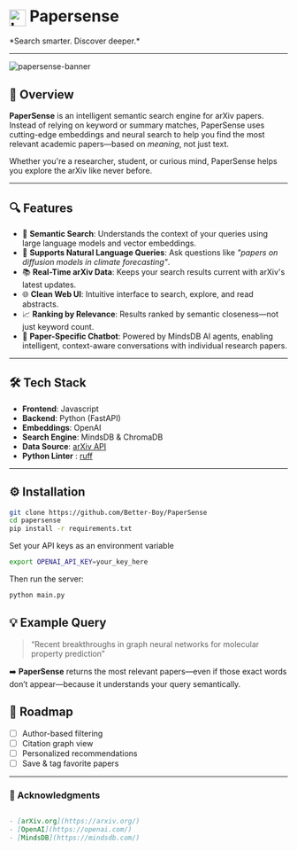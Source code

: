 <h1>
  <img src="https://cdn-icons-png.flaticon.com/512/2541/2541988.png" alt="Logo" width="30" style="vertical-align: middle;">
  Papersense
</h1>
*Search smarter. Discover deeper.*

---

![papersense-banner]() <!-- Optional: Add a banner -->

## 🚀 Overview

**PaperSense** is an intelligent semantic search engine for arXiv papers. Instead of relying on keyword or summary matches, PaperSense uses cutting-edge embeddings and neural search to help you find the most relevant academic papers—based on *meaning*, not just text.

Whether you're a researcher, student, or curious mind, PaperSense helps you explore the arXiv like never before.

---

## 🔍 Features

- 🔎 **Semantic Search**: Understands the context of your queries using large language models and vector embeddings.
- 🧬 **Supports Natural Language Queries**: Ask questions like *"papers on diffusion models in climate forecasting"*.
- 📚 **Real-Time arXiv Data**: Keeps your search results current with arXiv's latest updates.
- 🌐 **Clean Web UI**: Intuitive interface to search, explore, and read abstracts.
- 📈 **Ranking by Relevance**: Results ranked by semantic closeness—not just keyword count.
- 🧠 **Paper-Specific Chatbot**: Powered by MindsDB AI agents, enabling intelligent, context-aware conversations with individual research papers.


---

## 🛠️ Tech Stack

- **Frontend**: Javascript
- **Backend**: Python (FastAPI)
- **Embeddings**: OpenAI
- **Search Engine**: MindsDB & ChromaDB
- **Data Source**: [arXiv API](https://arxiv.org/help/api)
- **Python Linter** : [ruff](https://docs.astral.sh/ruff/)

---

## ⚙️ Installation

```bash
git clone https://github.com/Better-Boy/PaperSense
cd papersense
pip install -r requirements.txt
```

Set your API keys as an environment variable

```bash
export OPENAI_API_KEY=your_key_here
```

Then run the server:

```bash
python main.py
```

## 💡 Example Query

> “Recent breakthroughs in graph neural networks for molecular property prediction”

➡️ **PaperSense** returns the most relevant papers—even if those exact words don’t appear—because it understands your query semantically.

## 🧪 Roadmap

- [ ] Author-based filtering
- [ ] Citation graph view
- [ ] Personalized recommendations
- [ ] Save & tag favorite papers

---

### 🙏 Acknowledgments

```markdown

- [arXiv.org](https://arxiv.org/)
- [OpenAI](https://openai.com/)
- [MindsDB](https://mindsdb.com/)
```
